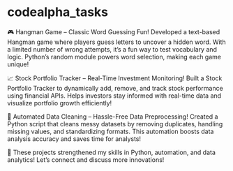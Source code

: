 # codealpha_tasks

🎮 Hangman Game – Classic Word Guessing Fun!
Developed a text-based Hangman game where players guess letters to uncover a hidden word. With a limited number of wrong attempts, it’s a fun way to test vocabulary and logic. Python’s random module powers word selection, making each game unique!

📈 Stock Portfolio Tracker – Real-Time Investment Monitoring!
Built a Stock Portfolio Tracker to dynamically add, remove, and track stock performance using financial APIs. Helps investors stay informed with real-time data and visualize portfolio growth efficiently!

🧹 Automated Data Cleaning – Hassle-Free Data Preprocessing!
Created a Python script that cleans messy datasets by removing duplicates, handling missing values, and standardizing formats. This automation boosts data analysis accuracy and saves time for analysts!

🚀 These projects strengthened my skills in Python, automation, and data analytics! Let’s connect and discuss more innovations!
